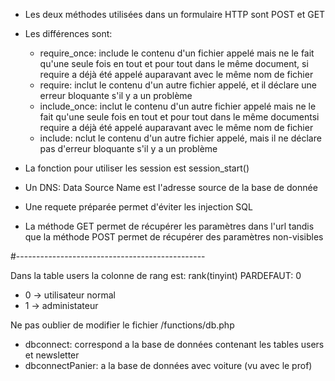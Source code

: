 - Les deux méthodes utilisées dans un formulaire HTTP sont POST et GET
- Les différences sont:
    - require_once: include le contenu d'un fichier appelé mais ne le fait qu'une seule fois en tout et pour tout dans le même document, si require a déjà été appelé auparavant avec le même nom de fichier
    - require:  inclut le contenu d'un autre fichier appelé, et il déclare une erreur bloquante s'il y a un problème
    - include_once: inclut le contenu d'un autre fichier appelé mais ne le fait qu'une seule fois en tout et pour tout dans le même documentsi require a déjà été appelé auparavant avec le même nom de fichier
    - include: nclut le contenu d'un autre fichier appelé, mais il ne déclare pas d'erreur bloquante s'il y a un problème
    
- La fonction pour utiliser les session est session_start()
- Un DNS: Data Source Name est l'adresse source de la base de donnée
- Une requete préparée permet d'éviter les injection SQL
- La méthode GET permet de récupérer les paramètres dans l'url tandis que la méthode POST permet de récupérer des paramètres non-visibles


#-----------------------------------------------

Dans la table users la colonne de rang est:
rank(tinyint) PARDEFAUT: 0
- 0 -> utilisateur normal
- 1 -> administateur


Ne pas oublier de modifier le fichier /functions/db.php
- dbconnect: correspond a la base de données contenant les tables users et newsletter
- dbconnectPanier: a la base de données avec voiture (vu avec le prof)
